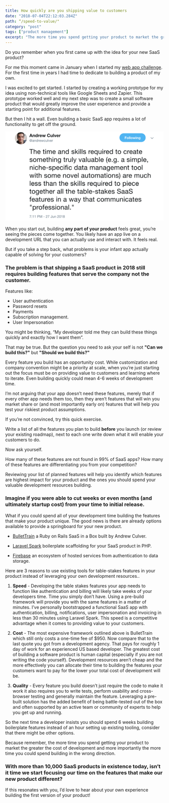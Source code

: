 ```yaml
---
title: How quickly are you shipping value to customers
date: "2018-07-04T22:12:03.284Z"
path: “/speed-to-value/"
category: "post"
tags: ["product management"]
excerpt: "The more time you spend getting your product to market the greater the cost of development and the more time you could spend building in the wrong direction."
---
```


Do you remember when you first came up with the idea for your new SaaS product? 

For me this moment came in January when I started my [web app challenge](/a/my-web-app-challenge/). For the first time in years I had time to dedicate to building a product of my own. 

I was excited to get started. I started by creating a working prototype for my idea using non-technical tools like Google Sheets and Zapier. This prototype worked well and my next step was to create a small software product that would greatly improve the user experience and provide a starting point for additional features.

But then I hit a wall. Even building a basic SaaS app requires a lot of functionality to get off the ground.

![Tweet by Andrew Culver](./andrew-culver-tweet.png)

When you start out, building **any part of your product** feels great, you’re seeing the pieces come together. You likely have an app live on a development URL that you can actually use and interact with. It feels real.

But if you take a step back, what problems is your infant app actually capable of solving for your customers?

### The problem is that shipping a SaaS product in 2018 still requires building features that serve the company not the customer.

Features like:

- User authentication
- Password resets
- Payments
- Subscription management.
- User Impersonation

You might be thinking, “My developer told me they can build these things quickly and exactly how I want them”.

That may be true. But the question you need to ask your self is not **"Can we build this?"** but **"Should we build this?"**

Every feature you build has an opportunity cost. While customization and company convention might be a priority at scale, when you’re just starting out the focus must be on providing value to customers and learning where to iterate. Even building quickly could mean 4-6 weeks of development time.

I’m not arguing that your app doesn’t need these features, merely that if every other app needs them too, then they aren’t features that will win you market share or (and most importantly early on) features that will help you test your riskiest product assumptions.

If you’re not convinced, try this quick exercise. 

Write a list of all the features you plan to build **before** you launch (or review your existing roadmap), next to each one write down what it will enable your customers to do.


Now ask yourself.

How many of these features are not found in 99% of SaaS apps? How many of these features are differentiating you from your competition?

Reviewing your list of planned features will help you identify which features are highest impact for your product and the ones you should spend your valuable development resources building.

### Imagine if you were able to cut weeks or even months (and ultimately startup cost) from your time to initial release.

What if you could spend all of your development time building the features that make your product unique. The good news is there are already options available to provide a springboard for your new product.

- [BulletTrain](https://bullettrain.co) a Ruby on Rails SaaS in a Box built by Andrew Culver.

- [Laravel Spark](https://spark.laravel.com/) boilerplate scaffolding for your SaaS product in PHP.

- [Firebase](https://firebase.google.com/) an ecosystem of hosted services from authentication to data storage.

Here are 3 reasons to use existing tools for table-stakes features in your product instead of leveraging your own development resources.. 

1. **Speed** - Developing the table stakes features your app needs to function like authentication and billing will likely take weeks of your developers time. Time you simply don’t have. Using a pre-build framework will provide you with the same features in a matter of minutes. I’ve personally bootstrapped a functional SaaS app with authentication, billing, notifications, user impersonation and invoicing in less than 30 minutes using Laravel Spark. This speed is a competitive advantage when it comes to providing value to your customers. 

2. **Cost** - The most expensive framework outlined above is BulletTrain which still only costs a one-time fee of $950. Now compare that to the last quote you got from a development agency. That pays for roughly 1 day of work for an experienced US based developer. The greatest cost of building a software product is human capital (especially if you are not writing the code yourself). Development resources aren’t cheap and the more effectively you can allocate their time to building the features your customers want to pay for the lower your total cost of development will be.

3. **Quality** - Every feature you build doesn’t just require the code to make it work it also requires you to write tests, perform usability and cross-browser testing and generally maintain the feature. Leveraging a pre-built solution has the added benefit of being battle-tested out of the box and often supported by an active team or community of experts to help you get up and running.

So the next time a developer insists you should spend 6 weeks building boilerplate features instead of an hour setting up existing tooling, consider that there might be other options.

Because remember, the more time you spend getting your product to market the greater the cost of development and more importantly the more time you could spend building in the wrong direction.

### With more than 10,000 SaaS products in existence today, isn’t it time we start focusing our time on the features that make our new product different?

If this resonates with you, I’d love to hear about your own experience building the first version of your product! 